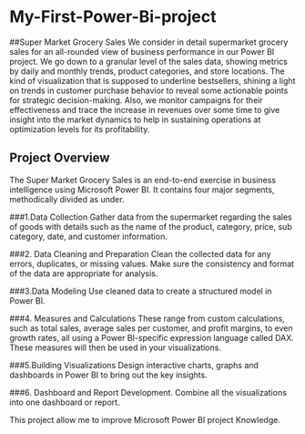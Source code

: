 # My-First-Power-Bi-project
##Super Market Grocery Sales
We consider in detail supermarket grocery sales for an all-rounded view of business performance in our Power BI project. We go down to a granular level of the sales data, showing metrics by daily and monthly trends, product categories, and store locations. The kind of visualization that is supposed to underline bestsellers, shining a light on trends in customer purchase behavior to reveal some actionable points for strategic decision-making. Also, we monitor campaigns for their effectiveness and trace the increase in revenues over some time to give insight into the market dynamics to help in sustaining operations at optimization levels for its profitability.

## Project Overview
The Super Market Grocery Sales is an end-to-end exercise in business intelligence using Microsoft Power BI. It contains four major segments, methodically divided as under.


###1.Data Collection
Gather data from the supermarket regarding the sales of goods with details such as the name of the product, category, price, sub category, date, and customer information. 

###2. Data Cleaning and Preparation
 Clean the collected data for any errors, duplicates, or missing values. Make sure the consistency and format of the data are appropriate for analysis.

###3.Data Modeling
 Use cleaned data to create a structured model in Power BI.
 
###4. Measures and Calculations
These range from custom calculations, such as total sales, average sales per customer, and profit margins, to even growth rates, all using a Power BI-specific expression language called DAX. These measures will then be used in your visualizations.

###5.Building Visualizations
 Design interactive charts, graphs and dashboards in Power BI to bring out the key insights. 
 
###6. Dashboard and Report Development.
 Combine all the visualizations into one dashboard or report. 


This project allow me to improve Microsoft Power BI project Knowledge.
